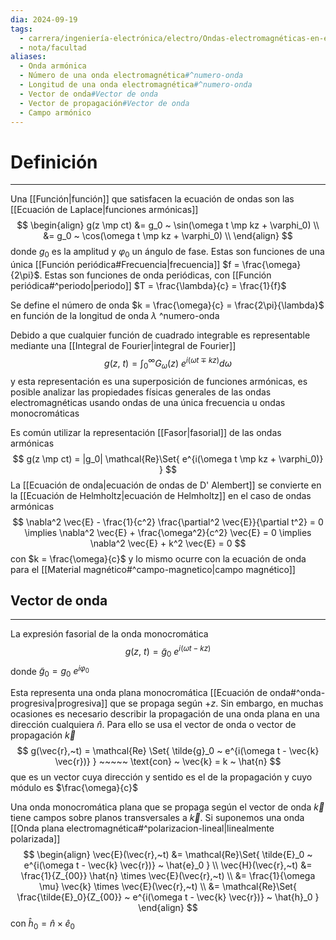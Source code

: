 ```yaml
---
dia: 2024-09-19
tags:
  - carrera/ingeniería-electrónica/electro/Ondas-electromagnéticas-en-el-vacío
  - nota/facultad
aliases:
  - Onda armónica
  - Número de una onda electromagnética#^numero-onda
  - Longitud de una onda electromagnética#^numero-onda
  - Vector de onda#Vector de onda
  - Vector de propagación#Vector de onda
  - Campo armónico
---
```

# Definición
---
Una [[Función|función]] que satisfacen la ecuación de ondas son las [[Ecuación de Laplace|funciones armónicas]] $$ \begin{align} 
    g(z \mp ct) &= g_0 ~ \sin(\omega t \mp kz + \varphi_0) \\ 
     &= g_0 ~ \cos(\omega t \mp kz + \varphi_0) \\ 
\end{align} $$ donde $g_0$ es la amplitud y $\varphi_0$ un ángulo de fase. Estas son funciones de una única [[Función periódica#Frecuencia|frecuencia]] $f = \frac{\omega}{2\pi}$. Estas son funciones de onda periódicas, con [[Función periódica#^periodo|periodo]] $T = \frac{\lambda}{c} = \frac{1}{f}$

Se define el número de onda $k = \frac{\omega}{c} = \frac{2\pi}{\lambda}$ en función de la longitud de onda $\lambda$ ^numero-onda

Debido a que cualquier función de cuadrado integrable es representable mediante una [[Integral de Fourier|integral de Fourier]] $$ g(z,~t) = \int_0^\infty G_\omega(z) ~ e^{i(\omega t \mp kz)} d\omega $$ y esta representación es una superposición de funciones armónicas, es posible analizar las propiedades físicas generales de las ondas electromagnéticas usando ondas de una única frecuencia u ondas monocromáticas

Es común utilizar la representación [[Fasor|fasorial]] de las ondas armónicas $$ g(z \mp ct) = |g_0| \mathcal{Re}\Set{ e^{i(\omega t \mp kz + \varphi_0)} } $$
La [[Ecuación de onda|ecuación de ondas de D' Alembert]] se convierte en la [[Ecuación de Helmholtz|ecuación de Helmholtz]] en el caso de ondas armónicas $$ \nabla^2 \vec{E} - \frac{1}{c^2} \frac{\partial^2 \vec{E}}{\partial t^2} = 0 \implies \nabla^2 \vec{E} + \frac{\omega^2}{c^2} \vec{E} = 0 \implies \nabla^2 \vec{E} + k^2 \vec{E} = 0 $$ con $k = \frac{\omega}{c}$ y lo mismo ocurre con la ecuación de onda para el [[Material magnético#^campo-magnetico|campo magnético]]

## Vector de onda
---
La expresión fasorial de la onda monocromática $$ g(z,~t) = \tilde{g}_0 ~ e^{i(\omega t - kz)} $$ donde $\tilde{g}_0 = g_0 ~ e^{i\varphi_0}$

Esta representa una onda plana monocromática [[Ecuación de onda#^onda-progresiva|progresiva]] que se propaga según $+z$. Sin embargo, en muchas ocasiones es necesario describir la propagación de una onda plana en una dirección cualquiera $\hat{n}$. Para ello se usa el vector de onda o vector de propagación $\vec{k}$ $$ g(\vec{r},~t) = \mathcal{Re} \Set{ \tilde{g}_0 ~ e^{i(\omega t - \vec{k} \vec{r})} } ~~~~~ \text{con} ~ \vec{k} = k ~ \hat{n} $$ que es un vector cuya dirección y sentido es el de la propagación y cuyo módulo es $\frac{\omega}{c}$

Una onda monocromática plana que se propaga según el vector de onda $\vec{k}$ tiene campos sobre planos transversales a $\vec{k}$. Si suponemos una onda [[Onda plana electromagnética#^polarizacion-lineal|linealmente polarizada]] $$ \begin{align} 
    \vec{E}(\vec{r},~t) &= \mathcal{Re}\Set{ \tilde{E}_0 ~ e^{i(\omega t - \vec{k} \vec{r})} ~ \hat{e}_0 } \\
    \vec{H}(\vec{r},~t) &= \frac{1}{Z_{00}} \hat{n} \times \vec{E}(\vec{r},~t) \\
     &= \frac{1}{\omega \mu} \vec{k} \times \vec{E}(\vec{r},~t) \\
     &= \mathcal{Re}\Set{ \frac{\tilde{E}_0}{Z_{00}} ~ e^{i(\omega t - \vec{k} \vec{r})} ~ \hat{h}_0 }
\end{align} $$ con $\hat{h}_0 = \hat{n} \times \hat{e}_0$

